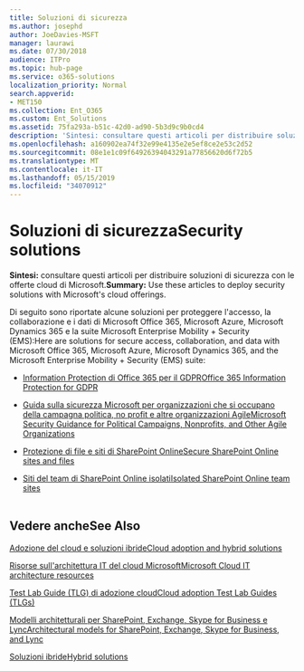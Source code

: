 ```yaml
---
title: Soluzioni di sicurezza
ms.author: josephd
author: JoeDavies-MSFT
manager: laurawi
ms.date: 07/30/2018
audience: ITPro
ms.topic: hub-page
ms.service: o365-solutions
localization_priority: Normal
search.appverid:
- MET150
ms.collection: Ent_O365
ms.custom: Ent_Solutions
ms.assetid: 75fa293a-b51c-42d0-ad90-5b3d9c9b0cd4
description: 'Sintesi: consultare questi articoli per distribuire soluzioni di sicurezza con le offerte cloud di Microsoft.'
ms.openlocfilehash: a160902ea74f32e99e4135e2e5ef8ce2e53c2d52
ms.sourcegitcommit: 08e1e1c09f64926394043291a77856620d6f72b5
ms.translationtype: MT
ms.contentlocale: it-IT
ms.lasthandoff: 05/15/2019
ms.locfileid: "34070912"
---
```

# <a name="security-solutions"></a><span data-ttu-id="4b810-103">Soluzioni di sicurezza</span><span class="sxs-lookup"><span data-stu-id="4b810-103">Security solutions</span></span>

 <span data-ttu-id="4b810-104">**Sintesi:** consultare questi articoli per distribuire soluzioni di sicurezza con le offerte cloud di Microsoft.</span><span class="sxs-lookup"><span data-stu-id="4b810-104">**Summary:** Use these articles to deploy security solutions with Microsoft's cloud offerings.</span></span>
  
<span data-ttu-id="4b810-105">Di seguito sono riportate alcune soluzioni per proteggere l'accesso, la collaborazione e i dati di Microsoft Office 365, Microsoft Azure, Microsoft Dynamics 365 e la suite Microsoft Enterprise Mobility + Security (EMS):</span><span class="sxs-lookup"><span data-stu-id="4b810-105">Here are solutions for secure access, collaboration, and data with Microsoft Office 365, Microsoft Azure, Microsoft Dynamics 365, and the Microsoft Enterprise Mobility + Security (EMS) suite:</span></span>

- [<span data-ttu-id="4b810-106">Information Protection di Office 365 per il GDPR</span><span class="sxs-lookup"><span data-stu-id="4b810-106">Office 365 Information Protection for GDPR</span></span>](office-365-information-protection-for-gdpr.md)
  
- [<span data-ttu-id="4b810-107">Guida sulla sicurezza Microsoft per organizzazioni che si occupano della campagna politica, no profit e altre organizzazioni Agile</span><span class="sxs-lookup"><span data-stu-id="4b810-107">Microsoft Security Guidance for Political Campaigns, Nonprofits, and Other Agile Organizations</span></span>](microsoft-security-guidance-for-political-campaigns-nonprofits-and-other-agile-o.md)
    
- [<span data-ttu-id="4b810-108">Protezione di file e siti di SharePoint Online</span><span class="sxs-lookup"><span data-stu-id="4b810-108">Secure SharePoint Online sites and files</span></span>](secure-sharepoint-online-sites-and-files.md)
    
- [<span data-ttu-id="4b810-109">Siti del team di SharePoint Online isolati</span><span class="sxs-lookup"><span data-stu-id="4b810-109">Isolated SharePoint Online team sites</span></span>](isolated-sharepoint-online-team-sites.md)
<br/><br/>
    
## <a name="see-also"></a><span data-ttu-id="4b810-110">Vedere anche</span><span class="sxs-lookup"><span data-stu-id="4b810-110">See Also</span></span>

[<span data-ttu-id="4b810-111">Adozione del cloud e soluzioni ibride</span><span class="sxs-lookup"><span data-stu-id="4b810-111">Cloud adoption and hybrid solutions</span></span>](cloud-adoption-and-hybrid-solutions.md)
  
[<span data-ttu-id="4b810-112">Risorse sull'architettura IT del cloud Microsoft</span><span class="sxs-lookup"><span data-stu-id="4b810-112">Microsoft Cloud IT architecture resources</span></span>](microsoft-cloud-it-architecture-resources.md)
  
[<span data-ttu-id="4b810-113">Test Lab Guide (TLG) di adozione cloud</span><span class="sxs-lookup"><span data-stu-id="4b810-113">Cloud adoption Test Lab Guides (TLGs)</span></span>](cloud-adoption-test-lab-guides-tlgs.md)
  
[<span data-ttu-id="4b810-114">Modelli architetturali per SharePoint, Exchange, Skype for Business e Lync</span><span class="sxs-lookup"><span data-stu-id="4b810-114">Architectural models for SharePoint, Exchange, Skype for Business, and Lync</span></span>](architectural-models-for-sharepoint-exchange-skype-for-business-and-lync.md)
  
[<span data-ttu-id="4b810-115">Soluzioni ibride</span><span class="sxs-lookup"><span data-stu-id="4b810-115">Hybrid solutions</span></span>](hybrid-solutions.md)


